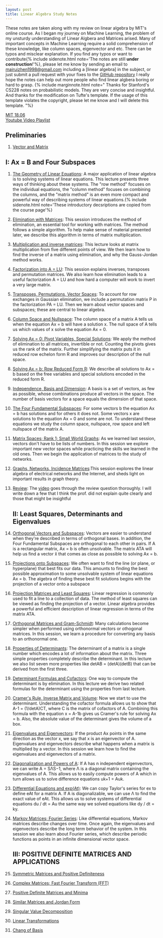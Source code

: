 ```yaml
---
layout: post
title: Linear Algebra Study Notes
---
```


<span class="newthought">These notes</span>  are taken along with my review on linear algebra by MIT's online course. As I began my journey on Machine Learning, the problem of my unsturdy understanding of Linear Algbera and Matrices arised. Many of important concepts in Machine Learning require a solid comprehension of these knowledge, like column spaces, eigenvector and etc. There can be typos and misclear explanation. If you find any typos or want to contribute{% include sidenote.html note='The notes are still **under construction**!'%}, please let me know by sending an email to mairuizhen1998@gmail.com including a [linear algebra] in the subject, or just submit a pull request with your fixes to the [GitHub repository](https://github.com/RuizhenMai/academic-blog) I really hope the notes can help out more people who find linear algbera boring or hard to grasp. {% include marginnote.html note=" Thanks for Stanford's CS228 notes on probabilistic models. They are very concise and insightful. And thanks for the modification on Tufte's template. If the usage of this template violates the copyright, please let me know and I will delete this template. "%} 

<a href="https://ocw.mit.edu/courses/mathematics/18-06sc-linear-algebra-fall-2011/index.htm">MIT 18.06</a>
<br>
<a href="https://www.youtube.com/playlist?list=PLE7DDD91010BC51F8">Youtube Video Playlist</a>


## Preliminaries

1. [Vector and Matrix](preliminaries/vector_and_matrix)


## I: Ax = B and Four Subspaces

1. [The Geometry of Linear Equations](UnitI/The_Geometry_of_Linear_Equations): A major application of linear algebra is to solving systems of linear equations. This lecture presents three ways of thinking about these systems. The "row method" focuses on the individual equations, the "column method" focuses on combining the columns, and the "matrix method" is an even more compact and powerful way of describing systems of linear equations.{% include sidenote.html note='These introductory decsriptions are copied from the course page'%}

2. [Elimination with Matrices](UnitI/Elimination_of_Matrices): 	This session introduces the method of elimination, an essential tool for working with matrices. The method follows a simple algorithm. To help make sense of material presented later, we describe this algorithm in terms of matrix multiplication.

3. [Multiplication and inverse matrices](UnitI/3_Multiplication_and_inverse_matrices): This lecture looks at matrix multiplication from five different points of view. We then learn how to find the inverse of a matrix using elimination, and why the Gauss-Jordan method works.

4. [Factorization into A = LU](UnitI/Factorization_into_A_eq_LU): This session explains inverses, transposes and permutation matrices. We also learn how elimination leads to a useful factorization A = LU and how hard a computer will work to invert a very large matrix.

5. [Transposes, Permutations, Vector Spaces](UnitI/Transposes,Permutation,Vector_Spaces): To account for row exchanges in Gaussian elimination, we include a permutation matrix P in the factorization PA = LU. Then we learn about vector spaces and subspaces; these are central to linear algebra.

6. [Column Space and Nullspace](UnitI/Column_Space_and_Nullspace): The column space of a matrix A tells us when the equation Ax = b will have a solution x. The null space of A tells us which values of x solve the equation Ax = 0.

7. [Solving Ax = 0: Pivot Variables, Special Solutions](UnitI/solving_ax_eq_0): We apply the method of elimination to all matrices, invertible or not. Counting the pivots gives us the rank of the matrix. Further simplifying the matrix puts it in reduced row echelon form R and improves our description of the null space.

8. [Solving Ax = b: Row Reduced Form R](UnitI/solving_ax_eq_b): We describe all solutions to Ax = b based on the free variables and special solutions encoded in the reduced form R.

9. [Independence, Basis and Dimension](UnitI/Independence_Basis_and_Dimension): A basis is a set of vectors, as few as possible, whose combinations produce all vectors in the space. The number of basis vectors for a space equals the dimension of that space.

10. [The Four Fundamental Subspaces](UnitI/The_four_fundamental_subspaces): For some vectors b the equation Ax = b has solutions and for others it does not. Some vectors x are solutions to the equation Ax = 0 and some are not. To understand these equations we study the column space, nullspace, row space and left nullspace of the matrix A.

11. [Matrix Spaces; Rank 1; Small World Graphs](UnitI/matrix_spaces): As we learned last session, vectors don't have to be lists of numbers. In this session we explore important new vector spaces while practicing the skills we learned in the old ones. Then we begin the application of matrices to the study of networks.

12. [Graphs, Networks, Incidence Matrices](UnitI/graphs_networks_incidence_matrices):This session explores the linear algebra of electrical networks and the Internet, and sheds light on important results in graph theory.

13. [Review](UnitI/review): The [video](https://youtu.be/l88D4r74gtM?list=PLE7DDD91010BC51F8) goes through the review question thoroughly. I will write down a few that I think the prof. did not explain quite clearly and those that might be insightful

    ## II: Least Squares, Determinants and Eigenvalues

14. [Orthogonal Vectors and Subspaces](UnitII/14_orthogonal_vectors_and_subspaces): Vectors are easier to understand when they're described in terms of orthogonal bases. In addition, the Four Fundamental Subspaces are orthogonal to each other in pairs. If A is a rectangular matrix, Ax = b is often unsolvable. The matrix ATA will help us find a vector x̂ that comes as close as possible to solving Ax = b.
    
15. [Projections onto Subspaces](UnitII/15_projections_onto_subspaces): We often want to find the line (or plane, or hyperplane) that best fits our data. This amounts to finding the best possible approximation to some unsolvable system of linear equations Ax = b. The algebra of finding these best fit solutions begins with the projection of a vector onto a subspace

16. [Projection Matrices and Least Squares](UnitII/16_projection_matrices_and_least_squares): Linear regression is commonly used to fit a line to a collection of data. The method of least squares can be viewed as finding the projection of a vector. Linear algebra provides a powerful and efficient description of linear regression in terms of the matrix ATA.

17. [Orthogonal Matrices and Gram-Schmidt](UnitII/17_orthogoonal_marices_and_gram_schmidt): Many calculations become simpler when performed using orthonormal vectors or othogonal matrices. In this session, we learn a procedure for converting any basis to an orthonormal one.

18. [Properties of Determinants](UnitII/18_properties_of_determinants): The determinant of a matrix is a single number which encodes a lot of information about the matrix. Three simple properties completely describe the determinant. In this lecture we also list seven more properties like detAB = (detA)(detB) that can be derived from the first three.

19. [Determinant Formulas and Cofactors](UnitII/19_determinant_formulas_and_cofactors): One way to compute the determinant is by elimination. In this lecture we derive two related formulas for the determinant using the properties from last lecture. 

20. [Cramer's Rule, Inverse Matrix and Volume](UnitII/20_cramers_rule_inverse_matrix_and_volume): Now we start to use the determinant. Understanding the cofactor formula allows us to show that A-1 = (1/detA)CT, where C is the matrix of cofactors of A. Combining this formula with the equation x = A-1b gives us Cramer's rule for solving Ax = b. Also, the absolute value of the determinant gives the volume of a box.

21. [Eigenvalues and Eigenvectors](UnitII/21_eigenvalues_and_eigenvectors): If the product Ax points in the same direction as the vector x, we say that x is an eigenvector of A. Eigenvalues and eigenvectors describe what happens when a matrix is multiplied by a vector. In this session we learn how to find the eigenvalues and eigenvectors of a matrix.

22. [Diagonalization and Powers of A](UnitII/22_diagonalization): If A has n independent eigenvectors, we can write A = SΛS−1, where Λ is a diagonal matrix containing the eigenvalues of A. This allows us to easily compute powers of A which in turn allows us to solve difference equations uk+1 = Auk. 

23. [Differential Equations and exp(At)](UnitII/23_differential_equations): We can copy Taylor's series for ex to define eAt for a matrix A. If A is diagonalizable, we can use Λ to find the exact value of eAt. This allows us to solve systems of differential equations du / dt = Au the same way we solved equations like dy / dt = ky.

24. [Markov Matrices; Fourier Series](UnitII/24_markov_matrices_fourier_series): Like differential equations, Markov matrices describe changes over time. Once again, the eigenvalues and eigenvectors describe the long term behavior of the system. In this session we also learn about Fourier series, which describe periodic functions as points in an infinite dimensional vector space.
    
    ## III: POSITIVE DEFINITE MATRICES AND APPLICATIONS

25. [Symmetric Matrices and Positive Definiteness](UnitIII/25_symmetric_matrices_and_positive_definiteness)

26. [Complex Matrices; Fast Fourier Transform (FFT)](UnitIII/26_complex_matrices_fft)

27. [Positive Definite Matrices and Minima](UnitIII/27_positive_definite_matrices_and_minima)

28. [Similar Matrices and Jordan Form](UnitIII/28_similar_matrices_and_jordan_form) 

29. [Singular Value Decomposition](UnitIII/29_svd) 

30. [Linear Transformations](UnitIII/30_linear_transformation)

31. [Chang of Basis](UnitIII/31_change_of_basis)